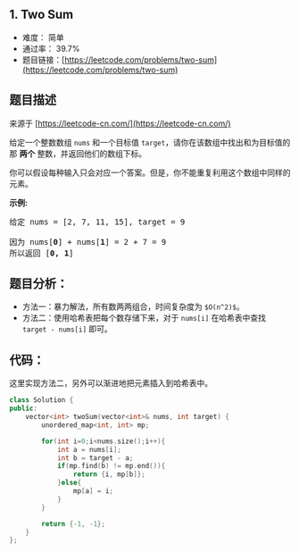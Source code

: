 ## 1. Two Sum

- 难度： 简单
- 通过率： 39.7%
- 题目链接：[https://leetcode.com/problems/two-sum](https://leetcode.com/problems/two-sum)


## 题目描述

来源于 [https://leetcode-cn.com/](https://leetcode-cn.com/)

<p>给定一个整数数组 <code>nums</code>&nbsp;和一个目标值 <code>target</code>，请你在该数组中找出和为目标值的那&nbsp;<strong>两个</strong>&nbsp;整数，并返回他们的数组下标。</p>

<p>你可以假设每种输入只会对应一个答案。但是，你不能重复利用这个数组中同样的元素。</p>

<p><strong>示例:</strong></p>

<pre>给定 nums = [2, 7, 11, 15], target = 9

因为 nums[<strong>0</strong>] + nums[<strong>1</strong>] = 2 + 7 = 9
所以返回 [<strong>0, 1</strong>]
</pre>


## 题目分析：

- 方法一：暴力解法，所有数两两组合，时间复杂度为 `$O(n^2)$`。
- 方法二：使用哈希表把每个数存储下来，对于 `nums[i]` 在哈希表中查找 `target - nums[i]` 即可。

## 代码：

这里实现方法二，另外可以渐进地把元素插入到哈希表中。

```c++
class Solution {
public:
    vector<int> twoSum(vector<int>& nums, int target) {
        unordered_map<int, int> mp;

        for(int i=0;i<nums.size();i++){
            int a = nums[i];
            int b = target - a;
            if(mp.find(b) != mp.end()){
                return {i, mp[b]};
            }else{
                mp[a] = i;
            }
        }

        return {-1, -1};
    }
};
```
